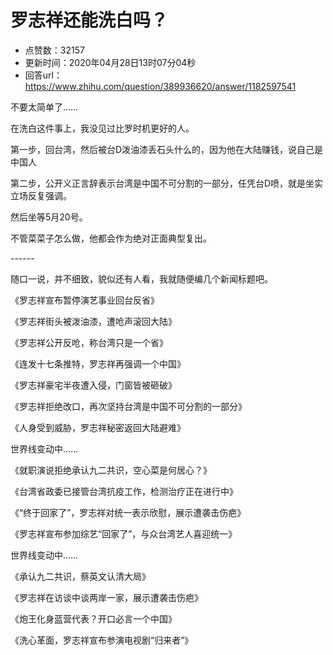 # 罗志祥还能洗白吗？
- 点赞数：32157
- 更新时间：2020年04月28日13时07分04秒
- 回答url：https://www.zhihu.com/question/389936620/answer/1182597541
<body>
 <p data-pid="l-f7jtkZ">不要太简单了……</p>
 <p data-pid="flpExOYC">在洗白这件事上，我没见过比罗时机更好的人。</p>
 <p data-pid="68sLeBzX">第一步，回台湾，然后被台D泼油漆丢石头什么的，因为他在大陆赚钱，说自己是中国人</p>
 <p data-pid="APKGhpWu">第二步，公开义正言辞表示台湾是中国不可分割的一部分，任凭台D喷，就是坐实立场反复强调。</p>
 <p data-pid="WTbdkbKJ">然后坐等5月20号。</p>
 <p data-pid="vph263Qz">不管菜菜子怎么做，他都会作为绝对正面典型复出。</p>
 <p data-pid="hKxgkKCk">------</p>
 <p data-pid="7JGmMWhr">随口一说，并不细致，貌似还有人看，我就随便编几个新闻标题吧。</p>
 <p data-pid="P9U8355y">《罗志祥宣布暂停演艺事业回台反省》</p>
 <p data-pid="3csHbQHB">《罗志祥街头被泼油漆，遭呛声滚回大陆》</p>
 <p data-pid="u7VGuD4L">《罗志祥公开反呛，称台湾只是一个省》</p>
 <p data-pid="IoobGEGG">《连发十七条推特，罗志祥再强调一个中国》</p>
 <p data-pid="5eSj3vk2">《罗志祥豪宅半夜遭入侵，门窗皆被砸破》</p>
 <p data-pid="Rq2mvmYk">《罗志祥拒绝改口，再次坚持台湾是中国不可分割的一部分》</p>
 <p data-pid="6ct9xonK">《人身受到威胁，罗志祥秘密返回大陆避难》</p>
 <p data-pid="JKG6WRcF">世界线变动中……</p>
 <p data-pid="JQulhc9A">《就职演说拒绝承认九二共识，空心菜是何居心？》</p>
 <p data-pid="9tpmqzvG">《台湾省政委已接管台湾抗疫工作，检测治疗正在进行中》</p>
 <p data-pid="nC_yP9sA">《“终于回家了”，罗志祥对统一表示欣慰，展示遭袭击伤疤》</p>
 <p data-pid="fbQccG5H">《罗志祥宣布参加综艺“回家了”，与众台湾艺人喜迎统一》</p>
 <p data-pid="rFAqUu0y">世界线变动中……</p>
 <p data-pid="ZDM83skk">《承认九二共识，蔡英文认清大局》</p>
 <p data-pid="cUvOvPpy">《罗志祥在访谈中谈两岸一家，展示遭袭击伤疤》</p>
 <p data-pid="B0cNw2x7">《炮王化身蓝营代表？开口必言一个中国》</p>
 <p data-pid="42hw_5UZ">《洗心革面，罗志祥宣布参演电视剧“归来者”》</p>
</body>